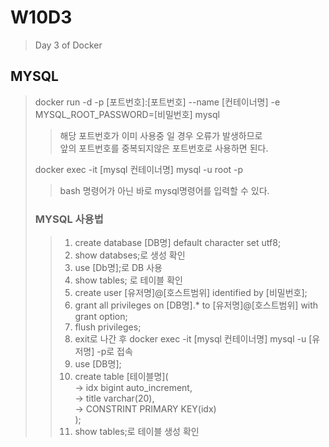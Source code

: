 # W10D3
> Day 3 of Docker


## MYSQL
> docker run -d -p [포트번호]:[포트번호] --name [컨테이너명] -e MYSQL_ROOT_PASSWORD=[비밀번호] mysql
> > 해당 포트번호가 이미 사용중 일 경우 오류가 발생하므로<br> 앞의 포트번호를 중복되지않은 포트번호로 사용하면 된다.
>
> docker exec -it [mysql 컨테이너명] mysql -u root -p
> > bash 명령어가 아닌 바로 mysql명령어를 입력할 수 있다.
>
> ### MYSQL 사용법
> > 1. create database [DB명] default character set utf8;
> > 2. show databses;로 생성 확인
> > 3. use [Db명];로 DB 사용
> > 4. show tables; 로 테이블 확인
> > 5. create user [유저명]@[호스트범위] identified by [비밀번호];
> > 6. grant all privileges on [DB명].* to [유저명]@[호스트범위] with grant option;
> > 7. flush privileges;
> > 8. exit로 나간 후 docker exec -it [mysql 컨테이너명] mysql -u [유저명] -p로 접속
> > 9. use [DB명];
> > 10. create table [테이블명](<br>
> >  -> idx bigint auto_increment,<br>
> >  -> title varchar(20),<br>
> >  -> CONSTRINT PRIMARY KEY(idx)<br>
> >     );<br>
> > 11. show tables;로 테이블 생성 확인
